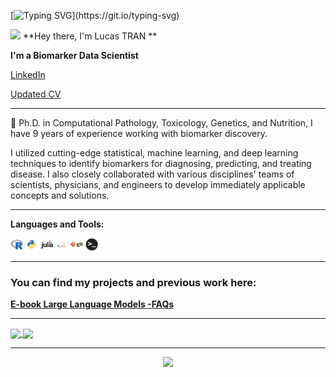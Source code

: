 
[![Typing SVG](https://readme-typing-svg.herokuapp.com?font=Courier+new&color=%23808080&size=40&width=800&duration=6969&lines=Welcome+to+my+profile!)](https://git.io/typing-svg)

<img src="https://raw.githubusercontent.com/iampavangandhi/iampavangandhi/master/gifs/Hi.gif" width="30px"> **Hey there, I'm Lucas TRAN **


 **I'm a Biomarker Data Scientist** 

[LinkedIn](https://www.linkedin.com/in/lucas-t-b9836283/)


[Updated CV](https://github.com/vanhungtran/vanhungtran/blob/main/CVLucTRAN.pdf)

---
🚀 Ph.D. in Computational Pathology, Toxicology, Genetics, and Nutrition, I have 9 years of experience working with biomarker discovery.

I utilized cutting-edge statistical, machine learning, and deep learning techniques to identify biomarkers for diagnosing, predicting, and treating disease. I also closely collaborated with various disciplines' teams of scientists, physicians, and engineers to develop immediately applicable concepts and solutions.


---
**Languages and Tools:**

<code><img height="20" src="https://raw.githubusercontent.com/github/explore/80688e429a7d4ef2fca1e82350fe8e3517d3494d/topics/r/r.png"></code>
<code><img height="20" src="https://raw.githubusercontent.com/github/explore/80688e429a7d4ef2fca1e82350fe8e3517d3494d/topics/python/python.png"></code>
<code><img height="20" src="https://raw.githubusercontent.com/github/explore/80688e429a7d4ef2fca1e82350fe8e3517d3494d/topics/julia/julia.png"></code>
<code><img height="20" src="https://raw.githubusercontent.com/github/explore/80688e429a7d4ef2fca1e82350fe8e3517d3494d/topics/mysql/mysql.png"></code>
<code><img height="20" src="https://raw.githubusercontent.com/github/explore/80688e429a7d4ef2fca1e82350fe8e3517d3494d/topics/git/git.png"></code>
<code><img height="20" src="https://raw.githubusercontent.com/github/explore/80688e429a7d4ef2fca1e82350fe8e3517d3494d/topics/terminal/terminal.png"></code>



---
### You can find my projects and previous work here:
[**E-book Large Language Models -FAQs**](https://bookdown.org/tranhungydhcm/mybook/)





---
<a href="https://github.com/vanhungtran/github-readme-stats">
  <img height=200 align="center" src="https://github-readme-stats.vercel.app/api?username=vanhungtran&show_icons=true&theme=radical" />
</a>
<a href="https://github.com/vanhungtran/github-readme-stats">
  <img height=200 align="center" src="https://github-readme-stats.vercel.app/api/top-langs/?username=vanhungtran&hide_progress=False" />
</a>

------------
  <div align="center">
        <a href="https://git.io/streak-stats" >
            <img src="https://streak-stats.demolab.com/?user=vanhungtran&theme=dark"  />
        </a>
    </div>

